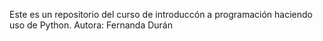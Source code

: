 Este es un repositorio del curso de introduccón a programación haciendo uso de Python. 
Autora: Fernanda Durán 
